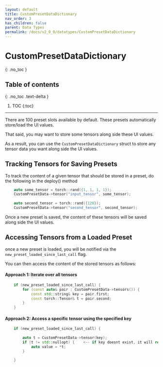 ```yaml
---
layout: default
title: CustomPresetDataDictionary
nav_order: 3
has_children: false
parent: Data Types
permalink: /docs/v2_0_0/datatypes/CustomPresetDataDictionary
---
```


# CustomPresetDataDictionary
{: .no_toc }

## Table of contents
{: .no_toc .text-delta }

1. TOC
{:toc}

---
There are 100 preset slots available by default. These presets automatically store/load the UI values. 

That said, you may want to store some tensors along side these UI values. 

As a result, you can use the `CustomPresetDataDictionary` struct to store any tensor data you want along side the UI values.

## Tracking Tensors for Saving Presets
To track the content of a given tensor that should be stored in a preset, do the following in the deploy() method

```c++
    auto some_tensor = torch::rand({1, 1, 1, 1});
    CustomPresetData->tensor("input_tensor", some_tensor);
    
    auto second_tensor = torch::rand({128});
    CustomPresetData->tensor("second_tensor", second_tensor);
```

Once a new preset is saved, the content of these tensors will be saved along side the UI values. 

## Accessing Tensors from a Loaded Preset
once a new preset is loaded, you will be notified via the `new_preset_loaded_since_last_call` flag. 

You can then access the content of the stored tensors as follows:

#### Approach 1: Iterate over all tensors
```c++
    if (new_preset_loaded_since_last_call) {
        for (const auto& pair : CustomPresetData->tensors()) {
            const std::string& key = pair.first;
            const torch::Tensor& t = pair.second;
        }
    }
```

#### Approach 2: Access a specific tensor using the specified key
```c++
    if (new_preset_loaded_since_last_call) {
       
        auto t = CustomPresetData->tensor(key);
        if (t != std::nullopt) {    <-- if key doesnt exist, it will return std::nullopt, so ALWAYS check for this
            auto value = *t;
        }

    }
```